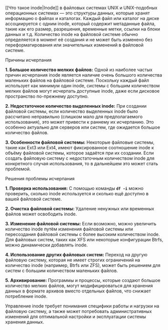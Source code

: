 [[Что такое inode|Inode]] в файловых системах UNIX и UNIX-подобных операционных системах — это структуры данных, которые хранят информацию о файлах и каталогах. Каждый файл или каталог на диске ассоциируется с одним inode, который содержит метаданные файла, такие как его размер, разрешения, временные метки, ссылки на блоки данных и т.д. Количество inode на файловой системе обычно определяется в момент её создания и не может быть изменено без переформатирования или значительных изменений в файловой системе.

Причины исчерпания

**1. Большое количество мелких файлов:** Одной из наиболее частых причин исчерпания inode является наличие очень большого количества маленьких файлов на файловой системе. Поскольку каждый файл использует как минимум один inode, системы с большим количеством мелких файлов могут исчерпать доступные inode, даже если дисковое пространство по-прежнему доступно.

**2. Недостаточное количество выделенных inode:** При создании файловой системы, если количество выделенных inode было рассчитано неправильно (слишком мало для предполагаемого использования), это может привести к раннему их исчерпанию. Это особенно актуально для серверов или систем, где ожидается большое количество файлов.

**3. Особенности файловой системы:** Некоторые файловые системы, такие как Ext3 или Ext4, имеют фиксированное соотношение inode к объёму файловой системы, которое задаётся при их создании. Если создать файловую систему с недостаточным количеством inode для конкретного случая использования, то в дальнейшем это может стать проблемой.

Решения проблемы исчерпания

**1. Проверка использования:** С помощью команды **`df -i`** можно проверить, сколько inode используется и сколько ещё доступно в вашей файловой системе.

**2. Очистка файловой системы:** Удаление ненужных или временных файлов может освободить inode.

**3. Изменение файловой системы:** Если возможно, можно увеличить количество inode путём изменения файловой системы или пересоздания файловой системы с более высоким количеством inode. Для файловых систем, таких как XFS или некоторые конфигурации Btrfs, можно динамически добавлять inode.

**4. Использование других файловых систем:** Переход на другую файловую систему, которая не имеет строгих ограничений на количество inode (например, Btrfs или ZFS), может быть решением для систем с большим количеством маленьких файлов.

**5. Архивирование:** Программы и процессы, которые создают большое количество мелких файлов, могут модифицироваться для хранения данных в формате архивов вместо отдельных файлов, что снижает потребление inode.

Управление inode требует понимания специфики работы и нагрузки на файловую систему, а также может потребовать административных изменений для оптимальной настройки и эксплуатации системы хранения данных.